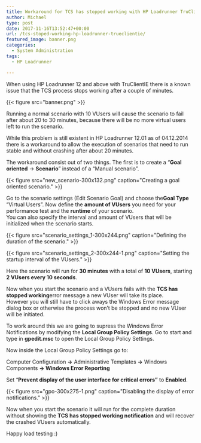 ```yaml
---
title: Workaround for TCS has stopped working with HP Loadrunner TruClientIE
author: Michael
type: post
date: 2017-11-16T13:52:47+00:00
url: /tcs-stoped-working-hp-loadrunner-trueclientie/
featured_image: banner.png
categories:
  - System Administration
tags:
  - HP Loadrunner

---
```

When using HP Loadrunner 12 and above with TruClientIE there is a known issue that the TCS process stops working after a couple of minutes.

{{< figure src="banner.png" >}}

Running a normal scenario with 10 VUsers will cause the scenario to fail after about 20 to 30 minutes, because there will be no more virtual users left to run the scenario.

While this problem is still existent in HP Loadrunner 12.01 as of 04.12.2014 there is a workaround to allow the execution of scenarios that need to run stable and without crashing after about 20 minutes.

The workaround consist out of two things. The first is to create a “**Goal oriented** -> **Scenario**” instead of a “Manual scenario”.

{{< figure src="new_scenario-300x132.png" caption="Creating a goal oriented scenario." >}}

Go to the scenario settings (Edit Scenario Goal) and choose the**Goal Type** “Virtual Users”. Now define the **amount of VUsers** you need for your performance test and the **runtime** of your scenario.  
You can also specify the interval and amount of VUsers that will be initialized when the scenario starts.

{{< figure src="scenario_settings_1-300x244.png" caption="Defining the duration of the scenario." >}}

{{< figure src="scenario_settings_2-300x244-1.png" caption="Setting the startup interval of the VUsers." >}}

Here the scenario will run for **30 minutes** with a total of **10 VUsers**, starting **2 VUsers every 10 seconds**.

Now when you start the scenario and a VUsers fails with the **TCS has stopped working**error message a new VUser will take its place.  
However you will still have to click aways the Windows Error message dialog box or otherwise the process won’t be stopped and no new VUser will be initiated.

To work around this we are going to supress the Windows Error Notifications by modifying the **Local Group Policy Settings**. Go to start and type in **gpedit.msc** to open the Local Group Policy Settings.

Now inside the Local Group Policy Settings go to:

Computer Configuration **->** Administrative Templates **->** Windows Components **-> Windows Error Reporting**

Set “**Prevent display of the user interface for critical errors”** to **Enabled**.

{{< figure src="gpo-300x275-1.png" caption="Disabling the display of error notifications." >}}

Now when you start the scenario it will run for the complete duration without showing the **TCS has stopped working notification** and will recover the crashed VUsers automatically.

Happy load testing :)
